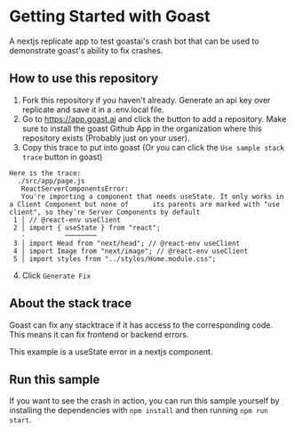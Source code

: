# Getting Started with Goast

A nextjs replicate app to test goastai's crash bot that can be used to demonstrate goast's ability to fix crashes.

## How to use this repository

1) Fork this repository if you haven't already. Generate an api key over replicate and save it in a .env.local file.
2) Go to https://app.goast.ai and click the button to add a repository. Make sure to install the goast Github App in the organization where this repository exists (Probably just on your user).
3) Copy this trace to put into goast (Or you can click the `Use sample stack trace` button in goast)
```
Here is the trace:
  ./src/app/page.js
   ReactServerComponentsError:
   You're importing a component that needs useState. It only works in a Client Component but none of      its parents are marked with "use client", so they're Server Components by default 
 1 │ // @react-env useClient
 2 │ import { useState } from "react";
   ·          ────────
 3 │ import Head from "next/head"; // @react-env useClient
 4 │ import Image from "next/image"; // @react-env useClient
 5 │ import styles from "../styles/Home.module.css";
```
4) Click `Generate Fix`

## About the stack trace

Goast can fix any stacktrace if it has access to the corresponding code. This means it can fix frontend or backend errors.

This example is a useState error in a nextjs component.

## Run this sample

If you want to see the crash in action, you can run this sample yourself by installing the dependencies with `npm install` and then running `npm run start`. 
 

